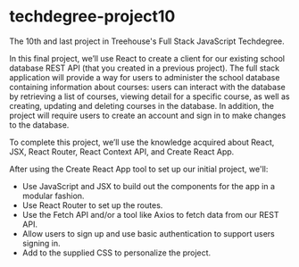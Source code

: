 # techdegree-project10
 The 10th and last project in Treehouse's Full Stack JavaScript Techdegree.

 In this final project, we’ll use React to create a client for our existing school database REST API (that you created in a previous project). The full stack application will provide a way for users to administer the school database containing information about courses: users can interact with the database by retrieving a list of courses, viewing detail for a specific course, as well as creating, updating and deleting courses in the database.
In addition, the project will require users to create an account and sign in to make changes to the database.

To complete this project, we’ll use the knowledge acquired about React, JSX, React Router, React Context API, and Create React App.

After using the Create React App tool to set up our initial project, we'll:
* Use JavaScript and JSX to build out the components for the app in a modular fashion.
* Use React Router to set up the routes.
* Use the Fetch API and/or a tool like Axios to fetch data from our REST API.
* Allow users to sign up and use basic authentication to support users signing in.
* Add to the supplied CSS to personalize the project.
